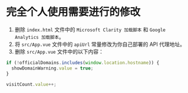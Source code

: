 # 完全个人使用需要进行的修改

1. 删除 `index.html` 文件中的 `Microsoft Clarity 加载脚本` 和 `Google Analytics 加载脚本`。
2. 将 `src/App.vue` 文件中的 `apiUrl` 常量修改为你自己部署的 API 代理地址。
3. 删除 `src/App.vue` 文件中的以下内容：

```js
if (!officialDomains.includes(window.location.hostname)) {
  showDomainWarning.value = true;
}
```

```js
visitCount.value++;
```